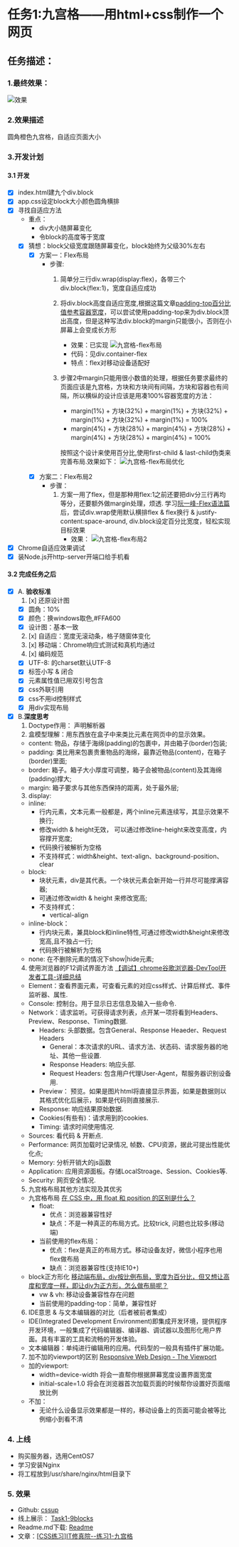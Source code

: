 # 任务1:九宫格——用html+css制作一个网页

## 任务描述：

### 1.最终效果：

![效果](pic_effect/task1.gif)

### 2.效果描述

圆角橙色九宫格，自适应页面大小

### 3.开发计划

#### 3.1 开发

- [x] index.html建九个div.block
- [x] app.css设定block大小颜色圆角横排
- [x] 寻找自适应方法
  - 重点：
    - div大小随屏幕变化
    - 令block的高度等于宽度
  - [x] 猜想：block父级宽度跟随屏幕变化，block始终为父级30%左右
    - [x] 方案一：Flex布局
      - 步骤:
        1. 简单分三行div.wrap(display:flex)，各带三个div.block(flex:1)，宽度自适应成功
        2. 将div.block高度自适应宽度,根据这篇文章[padding-top百分比值参考容器宽度](http://www.cnblogs.com/linguoguo/p/4942034.html)，可以尝试使用padding-top来为div.block顶出高度，但是这种写法div.block的margin只能很小，否则在小屏幕上会变成长方形
            - 效果：已实现
            ![九宫格-flex布局](pic_effect/九宫格-flex.gif)
            - 代码：见div.container-flex
            - 特点：flex对移动设备适配好
        3. 步骤2中margin只能用很小数值的处理，根据任务要求最终的页面应该是九宫格，方块和方块间有间隔，方块和容器也有间隔，所以横纵的设计应该是用凑100%容器宽度的方法：
            - margin(1%) + 方块(32%) + margin(1%) + 方块(32%) + margin(1%) + 方块(32%) + margin(1%) = 100%
            - margin(4%) + 方块(28%) + margin(4%) + 方块(28%) + margin(4%) + 方块(28%) + margin(4%) = 100%

            按照这个设计来使用百分比,使用first-child & last-child伪类来完善布局.效果如下：
            ![九宫格-flex布局优化](pic_effect/九宫格-flex(优化).gif)
    - [x] 方案二：Flex布局2
      - 步骤：
        1. 方案一用了flex，但是那种用flex:1之前还要把div分三行再均等分，还要额外做margin处理，烦透. 学习[阮一峰-Flex语法篇](http://www.ruanyifeng.com/blog/2015/07/flex-grammar.html)后，尝试div.wrap使用默认横排flex & flex换行 & justify-content:space-around, div.block设定百分比宽度，轻松实现目标效果
            - 效果：
            ![九宫格-flex布局2](pic_effect/九宫格-flex2.gif)
- [x] Chrome自适应效果调试
- [x] 装Node.js开http-server开端口给手机看

#### 3.2 完成任务之后

- [x] A. **验收标准**
  1. [x] 还原设计图
    - [x] 圆角：10%
    - [x] 颜色：换windows取色,#FFA600
    - [x] 设计图：基本一致
  2. [x] 自适应：宽度无滚动条，格子随窗体变化
  3. [x] 移动端：Chrome响应式测试和真机均通过
  4. [x] 编码规范
    - [x] UTF-8: <meta>的charset默认UTF-8
    - [x] 标签小写 & 闭合
    - [x] 元素属性值已用双引号包含
    - [x] css外联引用
    - [x] css不用id控制样式
    - [x] 用div实现布局

- [x] B.**深度思考**
  1. Doctype作用： 声明解析器
  2. 盒模型理解：用东西放在盒子中来类比元素在网页中的显示效果。
    - content: 物品，存储于海绵(padding)的包裹中，并由箱子(border)包装; 
    - padding: 类比用来包裹贵重物品的海绵，最靠近物品(content)，在箱子(border)里面;
    - border: 箱子。箱子大小厚度可调整，箱子会被物品(content)及其海绵(padding)撑大;
    - margin: 箱子要求与其他东西保持的距离，处于最外层;
  3. display:
    - inline:
      - 行内元素，文本元素一般都是，两个inline元素连续写，其显示效果不换行;
      - 修改width & height无效， 可以通过修改line-height来改变高度，内容撑开宽度;
      - 代码换行被解析为空格
      - 不支持样式：width&height、text-align、background-position、clear
    - block: 
      - 块状元素，div是其代表。一个块状元素会新开始一行并尽可能撑满容器;
      - 可通过修改width & height 来修改宽高;
      - 不支持样式：
        - vertical-align
    - inline-block：
      - 行内块元素，兼具block和inline特性,可通过修改width&height来修改宽高,且不独占一行;
      - 代码换行被解析为空格
    - none: 在不删除元素的情况下show|hide元素;
  4. 使用浏览器的F12调试界面方法 [【调试】chrome谷歌浏览器-DevTool开发者工具-详细总结](http://www.cnblogs.com/Nirvana-zsy/p/7081063.html#m26)
    - Element：查看界面元素，可查看元素的对应css样式、计算后样式、事件监听器、属性.
    - Console: 控制台。用于显示日志信息及输入一些命令.
    - Network：请求监听。可获得请求列表，点开某一项将看到Headers、Preview、Response、Timing数据.
      - Headers: 头部数据。包含General、Response Heaeder、Request Headers
        - General：本次请求的URL、请求方法、状态码、请求服务器的地址、其他一些设置.
        - Response Headers: 响应头部.
        - Request Headers: 包含用户代理User-Agent，帮服务器识别设备用.
      - Preview： 预览。如果是图片html将直接显示界面，如果是数据则以其格式优化后展示，如果是代码则直接展示.
      - Response: 响应结果原始数据.
      - Cookies(有些有)：请求用到的cookies.
      - Timing: 请求时间使用情况.
    - Sources: 看代码 & 开断点.
    - Performance: 网页加载时记录情况, 帧数、CPU资源，据此可提出性能优化点;
    - Memory: 分析开销大的js函数
    - Application: 应用资源面板。存储LocalStroage、Session、Cookies等.
    - Security: 网页安全情况.
  5. 九宫格布局其他方法实现及其优劣
    - 九宫格布局 [在 CSS 中，用 float 和 position 的区别是什么？](https://www.zhihu.com/question/19588854)
      - float: 
        - 优点：浏览器兼容性好
        - 缺点：不是一种真正的布局方式。比较trick, 问题也比较多(移动端)
      - 当前使用的flex布局：
        - 优点：flex是真正的布局方式。移动设备友好，微信小程序也用flex做布局
        - 缺点：浏览器兼容性(支持IE10+)
    - block正方形化 [移动端布局，div按比例布局，宽度为百分比，但又想让高度和宽度一样，即让div为正方形，怎么做布局呢？](https://www.zhihu.com/question/31753528)
      - vw & vh: 移动设备兼容性存在问题
      - 当前使用的padding-top：简单，兼容性好
  6. IDE意思 & 与文本编辑器的对比（后者被前者集成）
    - IDE(Integrated Development Environment)即集成开发环境，提供程序开发环境，一般集成了代码编辑器、编译器、调试器以及图形化用户界面。具有丰富的工具和流畅的开发体验。
    - 文本编辑器：单纯进行编辑用的应用。代码型的一般具有插件扩展功能。
  7. 加不加<meta>的viewport的区别 [Responsive Web Design - The Viewport](https://www.w3schools.com/css/css_rwd_viewport.asp)
    - 加<meta>的viewport:
      - width=device-width 将会一直帮你根据屏幕宽度设置界面宽度
      - initial-scale=1.0  将会在浏览器首次加载页面的时候帮你设置好页面缩放比例
    - 不加：
      - 无论什么设备显示效果都是一样的，移动设备上的页面可能会被等比例缩小到看不清

### 4. 上线

- 购买服务器，选用CentOS7
- 学习安装Nginx
- 将工程放到/usr/share/nginx/html目录下

### 5. 效果

- Github: [cssup](https://github.com/Nodreame/cssup)
- 线上展示： [Task1-9blocks](http://118.89.44.244/cssup/task1-9blocks/index.html)
- Readme.md下载: [Readme](http://118.89.44.244/cssup/task1-9blocks/Readme.md)
- 文章：[\[CSS练习\]IT修真院--练习1-九宫格](https://segmentfault.com/a/1190000015104917)